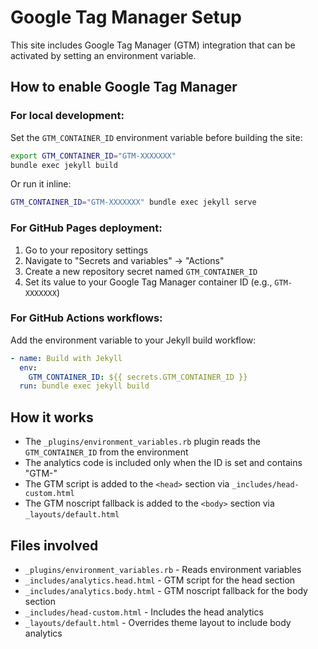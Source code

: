 # Google Tag Manager Setup

This site includes Google Tag Manager (GTM) integration that can be activated by setting an environment variable.

## How to enable Google Tag Manager

### For local development:

Set the `GTM_CONTAINER_ID` environment variable before building the site:

```bash
export GTM_CONTAINER_ID="GTM-XXXXXXX"
bundle exec jekyll build
```

Or run it inline:

```bash
GTM_CONTAINER_ID="GTM-XXXXXXX" bundle exec jekyll serve
```

### For GitHub Pages deployment:

1. Go to your repository settings
2. Navigate to "Secrets and variables" → "Actions"
3. Create a new repository secret named `GTM_CONTAINER_ID`
4. Set its value to your Google Tag Manager container ID (e.g., `GTM-XXXXXXX`)

### For GitHub Actions workflows:

Add the environment variable to your Jekyll build workflow:

```yaml
- name: Build with Jekyll
  env:
    GTM_CONTAINER_ID: ${{ secrets.GTM_CONTAINER_ID }}
  run: bundle exec jekyll build
```

## How it works

- The `_plugins/environment_variables.rb` plugin reads the `GTM_CONTAINER_ID` from the environment
- The analytics code is included only when the ID is set and contains "GTM-"
- The GTM script is added to the `<head>` section via `_includes/head-custom.html`
- The GTM noscript fallback is added to the `<body>` section via `_layouts/default.html`

## Files involved

- `_plugins/environment_variables.rb` - Reads environment variables
- `_includes/analytics.head.html` - GTM script for the head section
- `_includes/analytics.body.html` - GTM noscript fallback for the body section
- `_includes/head-custom.html` - Includes the head analytics
- `_layouts/default.html` - Overrides theme layout to include body analytics
